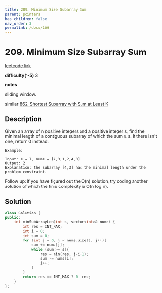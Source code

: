```yaml
---
title: 209. Minimum Size Subarray Sum
parent: pointers
has_children: false
nav_order: 3
permalink: /docs/209
---
```

# 209. Minimum Size Subarray Sum
[leetcode link](https://leetcode.com/problems/min$$imum-size-subarray-sum/)

**difficulty(1-5)** 
3

**notes**   

sliding window.

similar [862. Shortest Subarray with Sum at Least K](/docs/862)

## Description
Given an array of n positive integers and a positive integer s, find the minimal length of a contiguous subarray of which the sum ≥ s. If there isn't one, return 0 instead.
```
Example: 

Input: s = 7, nums = [2,3,1,2,4,3]
Output: 2
Explanation: the subarray [4,3] has the minimal length under the problem constraint.
```
Follow up:
If you have figured out the O(n) solution, try coding another solution of which the time complexity is O(n log n). 


## Solution
```c++
class Solution {
public:
    int minSubArrayLen(int s, vector<int>& nums) {
        int res = INT_MAX;
        int i = 0; 
        int sum = 0;
        for (int j = 0; j < nums.size(); j++){
            sum += nums[j];
            while (sum >= s){
                res = min(res, j-i+1);
                sum -= nums[i];
                i++;
            }            
        }
        return res == INT_MAX ? 0 :res;
    }
};
```

 